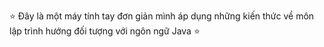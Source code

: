 ⭐ Đây là một máy tính tay đơn giản mình áp dụng những kiến thức về môn lập trình hướng đối tượng với ngôn ngữ Java ⭐ 
